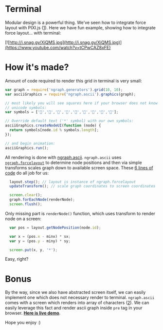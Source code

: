 # Terminal

Modular design is a powerful thing. We've seen how to integrate force layout with
PIXI.js ([1]). Here we have fun example, showing how to integrate force
layout... with terminal:

[![http://i.snag.gy/XiQMS.jpg](http://i.snag.gy/XiQMS.jpg)](https://www.youtube.com/watch?v=tCPwCAZ8xFE)

# How it's made?

Amount of code required to render this grid in terminal is very small:

``` js
var graph = require('ngraph.generators').grid(10, 10);
var asciiGraphics = require('ngraph.ascii').graphics(graph);

// most likely you will see squares here if your browser does not know these
// unicode symbols:
var symbols = ['👰','👱','👲','👳','👴','👵','👶','👷','👸'];

// Override default text ('*' symbol) with our own symbols:
asciiGraphics.createNodeUI(function (node) {
  return symbols[node.id % symbols.length];
});

// and begin animation:
asciiGraphics.run();
```

All rendering is done with [ngraph.ascii](https://github.com/anvaka/ngraph.ascii).
`ngraph.ascii` uses [`ngraph.forcelayout`](https://github.com/anvaka/ngraph.forcelayout)
to determine node positions and then via simple transforms scales graph down to available screen space. These [6 lines of 
code](https://github.com/anvaka/ngraph.ascii/blob/62c2a9540986539e07421d20a822bcf1374c4c9d/lib/graphics.js#L56-L61)
do all job for us:

``` js
  layout.step(); // layout is instance of ngraph.forcelayout
  updateTransform(); // scale graph coordinates to screen coordinates

  screen.clear();
  graph.forEachNode(renderNode);
  screen.flush();
```

Only missing part is `renderNode()` function, which uses transform to render node on a screen:

``` js
  var pos = layout.getNodePosition(node.id);

  var x = (pos.x - minx) * sx;
  var y = (pos.y - miny) * sy;

  screen.put(x, y, '*');
```

Easy, right?

# Bonus

By the way, since we also have abstracted screen itself, we can easily implement one which does not necessary render to terminal. `ngraph.ascii` comes with a screen which renders into array of characters ([2]). We can easily leverage this fact and render ascii graph inside `pre` tag in your browser. **[Here is live demo](http://anvaka.github.io/ngraph/examples/terminal/01%20-%20ASCII/)**.

Hope you enjoy :)


[1]: https://github.com/anvaka/ngraph/tree/master/examples/pixi.js
[2]: https://github.com/anvaka/ngraph.ascii/blob/master/lib/arrayScreen.js
